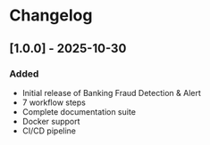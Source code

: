 # Changelog

## [1.0.0] - 2025-10-30

### Added
- Initial release of Banking Fraud Detection & Alert
- 7 workflow steps
- Complete documentation suite
- Docker support
- CI/CD pipeline
